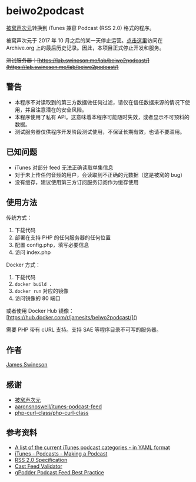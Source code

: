 # beiwo2podcast

[被窝声次元](http://www.beiwo.ac)转换到 iTunes 兼容 Podcast (RSS 2.0) 格式的程序。

被窝声次元于 2017 年 10 月之后的某一天停止运营。[点击这里](https://web.archive.org/web/20171010024301/http://www.beiwo.ac:80/html/indexPcN.html)访问在 Archive.org 上的最后历史记录。因此，本项目正式停止开发和服务。

~~测试服务器：[https://lab.swineson.me/lab/beiwo2podcast/](https://lab.swineson.me/lab/beiwo2podcast/)~~

## 警告

 * 本程序不对读取到的第三方数据做任何过滤，请仅在信任数据来源的情况下使用，并且注意潜在的安全风险。
 * 本程序使用了私有 API。这意味着本程序可能随时失效，或者显示不可预料的数据。
 * 测试服务器仅供程序开发阶段测试使用，不保证长期有效，也请不要滥用。

## 已知问题

 * iTunes 对部分 feed 无法正确读取单集信息
 * 对于未上传任何音频的用户，会读取到不正确的元数据（这是被窝的 bug）
 * 没有缓存，建议使用第三方订阅服务订阅作为缓存使用

## 使用方法

传统方式：
 1. 下载代码
 2. 部署在支持 PHP 的任何服务器的任何位置
 3. 配置 config.php，填写必要信息
 4. 访问 index.php

Docker 方式：
 1. 下载代码
 2. `docker build .`
 3. `docker run` 对应的镜像
 4. 访问镜像的 80 端口

或者使用 Docker Hub 镜像：[https://hub.docker.com/r/jamesits/beiwo2podcast/]()

需要 PHP 带有 cURL 支持。支持 SAE 等程序目录不可写的服务器。

## 作者

[James Swineson](https://swineson.me)

## 感谢

 * [被窝声次元](http://www.beiwo.ac)
 * [aaronsnoswell/itunes-podcast-feed](https://github.com/aaronsnoswell/itunes-podcast-feed)
 * [php-curl-class/php-curl-class](https://github.com/php-curl-class/php-curl-class)

## 参考资料

 * [A list of the current iTunes podcast categories - in YAML format](https://gist.github.com/skattyadz/814315)
 * [iTunes - Podcasts - Making a Podcast](https://www.apple.com/itunes/podcasts/specs.html#rss)
 * [RSS 2.0 Specification](http://cyber.law.harvard.edu/rss/rss.html)
 * [Cast Feed Validator](http://castfeedvalidator.com/)
 * [gPodder Podcast Feed Best Practice](https://github.com/gpodder/podcast-feed-best-practice/blob/master/podcast-feed-best-practice.md)
